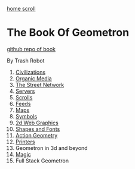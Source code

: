 [home scroll](scrolls/home)

# The Book Of Geometron

[github repo of book](https://github.com/LafeLabs/bookofgeometron)

By Trash Robot

 1. [Civilizations](scrolls/civilizations.md)
 2. [Organic Media](scrolls/organicmedia.md)
 3. [The Street Network](scrolls/streetnetwork.md)
 4. [Servers](scrolls/servers.md)
 5. [Scrolls](scrolls/scrolls.md)
 6. [Feeds](scrolls/feeds.md)
 7. [Maps](scrolls/maps.md)
 8. [Symbols](scrolls/symbols.md)
 9. [2d Web Graphics](scrolls/web2d.md)
 10. [Shapes and Fonts](scrolls/shapes.md)
 11. [Action Geometry](scrolls/actiongeometry.md)
 12. [Printers](scrolls/printers.md)
 13. Geometron in 3d and beyond
 14. [Magic](scrolls/magic.md)
 15. Full Stack Geometron
